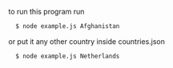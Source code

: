 to run this program run

```bash
  $ node example.js Afghanistan
```

or put it any other country inside countries.json

```bash
  $ node example.js Netherlands
```
